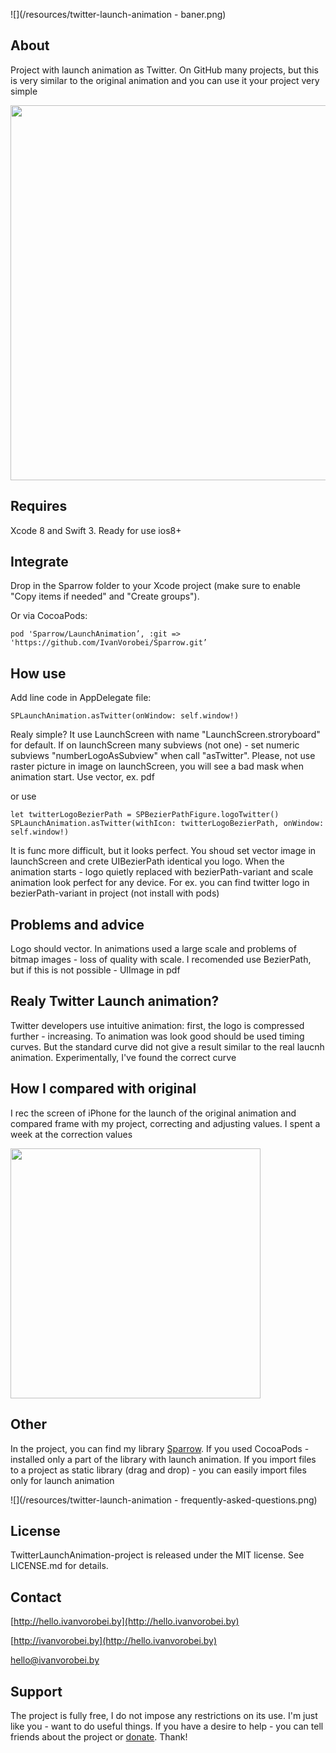 ![](/resources/twitter-launch-animation - baner.png)

## About
Project with launch animation as Twitter. On GitHub many projects, but this is very similar to the original animation and you can use it your project very simple

<img src="https://raw.githubusercontent.com/IvanVorobei/TwitterLaunchAnimation/master/resources/twitter-launch-animation - mockup_preview.gif" width="600">

## Requires
Xcode 8 and Swift 3. Ready for use ios8+

## Integrate

Drop in the Sparrow folder to your Xcode project (make sure to enable "Copy items if needed" and "Create groups").

Or via CocoaPods:
    
    pod 'Sparrow/LaunchAnimation’, :git => 'https://github.com/IvanVorobei/Sparrow.git’

## How use
Add line code in AppDelegate file:

	SPLaunchAnimation.asTwitter(onWindow: self.window!)

Realy simple? It use LaunchScreen with name "LaunchScreen.stroryboard" for default. If on launchScreen many subviews (not one) - set numeric subviews "numberLogoAsSubview" when call "asTwitter". Please, not use raster picture in image on launchScreen, you will see a bad mask when animation start. Use vector, ex. pdf

or use 

	let twitterLogoBezierPath = SPBezierPathFigure.logoTwitter()
    SPLaunchAnimation.asTwitter(withIcon: twitterLogoBezierPath, onWindow: self.window!)

It is func more difficult, but it looks perfect. You shoud set vector image in launchScreen and crete UIBezierPath identical you logo. When the animation starts - logo quietly replaced with bezierPath-variant and scale animation look perfect for any device. For ex. you can find twitter logo in bezierPath-variant in project (not install with pods)

## Problems and advice
Logo should vector. In animations used a large scale and problems of bitmap images - loss of quality with scale. I recomended use BezierPath, but if this is not possible - UIImage in pdf

## Realy Twitter Launсh animation?
Twitter developers use intuitive animation: first, the logo is compressed further - increasing. To animation was look good should be used timing curves. But the standard curve did not give a result similar to the real laucnh animation. Experimentally, I've found the correct curve

##  How I compared with original
I rec the screen of iPhone for the launch of the original animation and compared frame with my project, correcting and adjusting values. I spent a week at the correction values

<img src="https://raw.githubusercontent.com/IvanVorobei/TwitterLaunchAnimation/master/resources/twitter-launch-animation - compare.gif" width="400">

## Other
In the project, you can find my library [Sparrow](https://github.com/IvanVorobei/Sparrow). If you used CocoaPods - installed only a part of the library with launch animation. If you import files to a project as static library (drag and drop) - you can easily import files only for launch animation

![](/resources/twitter-launch-animation - frequently-asked-questions.png)

## License
TwitterLaunchAnimation-project is released under the MIT license. See LICENSE.md for details.

## Contact
 
[http://hello.ivanvorobei.by](http://hello.ivanvorobei.by)

[http://ivanvorobei.by](http://hello.ivanvorobei.by)

hello@ivanvorobei.by

## Support
The project is fully free, I do not impose any restrictions on its use. I'm just like you - want to do useful things. If you have a desire to help - you can tell friends about the project or [donate](http://ivanvorobei.by/donate). Thank!
